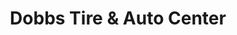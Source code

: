 ---
title: "Dobbs Tire & Auto Center"
url: /creve-coeur/dobbs-tire-und-auto-center/
shop: Autowerkstatt
---